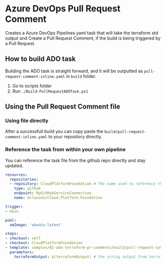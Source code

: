 # Azure DevOps Pull Request Comment
Creates a Azure DevOps Pipelines yaml task that will take the terraform std output and Create a Pull Request Comment, if the build is being triggered by a Pull Request.

## How to build ADO task
Building the ADO task is straight forward, and it will be outputted as `pull-request-comment-inline.yaml` in `build` folder.

1. Go to scripts folder
2. Run `./Build-PullRequestADOTask.ps1`

## Using the Pull Request Comment file
### Using file directly
After a successfull build you can copy paste the `build/pull-request-comment-inline.yaml` to your repository directly.

### Reference the task from within your own pipeline
You can reference the task file from the github repo directly and stay updated.

``` yaml
resources:
  repositories:
  - repository: CloudPlatformFoundation # The name used to reference this repository in the checkout step
    type: github
    endpoint: MyGitHubServiceConnection
    name: mclausen/Cloud.Platform.Foundation

trigger:
- main

pool:
  vmImage: 'ubuntu-latest'

steps: ...
- checkout: self
- checkout: CloudPlatformFoundation
- template: samples/02-ado-terraform-pr-comments/build/pull-request-comment-inline.yaml@CloudPlatformFoundation
  parameters:
    terraformOutput: $(terraformOutput) # the string output from terraform 

```
